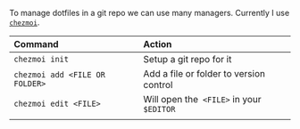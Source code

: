 To manage dotfiles in a git repo we can use many managers.
Currently I use [`chezmoi`](https://www.chezmoi.io/).

| Command                        | Action                                   |
| :----------------------------- | :--------------------------------------- |
| `chezmoi init`                 | Setup a git repo for it                  |
| `chezmoi add <FILE OR FOLDER>` | Add a file or folder to version control  |
| `chezmoi edit <FILE> `         | Will open the` <FILE>` in your `$EDITOR` |
|                                |                                          |
